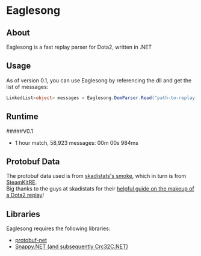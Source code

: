 # Eaglesong

## About

Eaglesong is a fast replay parser for Dota2, written in .NET

## Usage

As of version 0.1, you can use Eaglesong by referencing the dll and get the list of messages:
```C#
LinkedList<object> messages = Eaglesong.DemParser.Read("path-to-replay.dem");
```

## Runtime

#####V0.1
- 1 hour match, 58,923 messages: 00m 00s 984ms

## Protobuf Data

The protobuf data used is from [skadistats's smoke](https://github.com/skadistats/smoke/), which in turn is from [SteamKitRE](https://github.com/SteamRE/SteamKit).  
Big thanks to the guys at skadistats for their [helpful guide on the makeup of a Dota2 replay](https://github.com/skadistats/smoke/wiki/Anatomy-of-a-Dota-2-Replay-File)!

## Libraries

Eaglesong requires the following libraries:
- [protobuf-net](https://github.com/mgravell/protobuf-net)
- [Snappy.NET (and subsequently Crc32C.NET)](http://snappy.angeloflogic.com/)